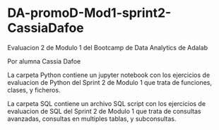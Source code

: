 # DA-promoD-Mod1-sprint2-CassiaDafoe
Evaluacion 2 de Modulo 1 del Bootcamp de Data Analytics de Adalab

Por alumna Cassia Dafoe

La carpeta Python contiene un jupyter notebook con los ejercicios de evaluacion de Python del Sprint 2 de Modulo 1 que trata de funciones, clases, y ficheros.

La carpeta SQL contiene un archivo SQL script con los ejercicios de evaluacion de SQL del Sprint 2 de Modulo 1 que trata de consultas avanzadas, consultas en multiples tablas, y subconsultas.